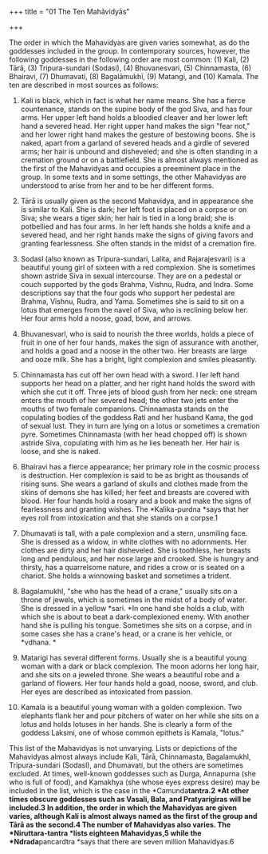 +++
title = "01 The Ten Mahāvidyās"

+++

The order in which the Mahavidyas are given varies somewhat, as do the goddesses included in the group. In contemporary sources, however, the following goddesses in the following order are most common: \(1\) Kali, \(2\) Tārā, \(3\) Tripura-sundari \(Sodasi\), \(4\) Bhuvanesvari, \(5\) Chinnamasta, \(6\) Bhairavi, \(7\) Dhumavati, \(8\) Bagalāmukhī, \(9\) Matangi, and \(10\) Kamala. The ten are described in most sources as follows:

1. Kali is black, which in fact is what her name means. She has a fierce countenance, stands on the supine body of the god Siva, and has four arms. Her upper left hand holds a bloodied cleaver and her lower left hand a severed head. Her right upper hand makes the sign "fear not," and her lower right hand makes the gesture of bestowing boons. She is naked, apart from a garland of severed heads and a girdle of severed arms; her hair is unbound and disheveled; and she is often standing in a cremation ground or on a battlefield. She is almost always mentioned as the first of the Mahavidyas and occupies a preeminent place in the group. In some texts and in some settings, the other Mahavidyas are understood to arise from her and to be her different forms.

2. Tārā is usually given as the second Mahavidya, and in appearance she is similar to Kali. She is dark; her left foot is placed on a corpse or on Siva; she wears a tiger skin; her hair is tied in a long braid; she is potbellied and has four arms. In her left hands she holds a knife and a severed head, and her right hands make the signs of giving favors and granting fearlessness. She often stands in the midst of a cremation fire.





3. Sodasl \(also known as Tripura-sundari, Lalita, and Rajarajesvari\) is a beautiful young girl of sixteen with a red complexion. She is sometimes shown astride Siva in sexual intercourse. They are on a pedestal or couch supported by the gods Brahma, Vishnu, Rudra, and Indra. Some descriptions say that the four gods who support her pedestal are Brahma, Vishnu, Rudra, and Yama. Sometimes she is said to sit on a lotus that emerges from the navel of Siva, who is reclining below her. Her four arms hold a noose, goad, bow, and arrows.

4. Bhuvanesvarl, who is said to nourish the three worlds, holds a piece of fruit in one of her four hands, makes the sign of assurance with another, and holds a goad and a noose in the other two. Her breasts are large and ooze milk. She has a bright, light complexion and smiles pleasantly.

5. Chinnamasta has cut off her own head with a sword. I Ier left hand supports her head on a platter, and her right hand holds the sword with which she cut it off. Three jets of blood gush from her neck: one stream enters the mouth of her severed head; the other two jets enter the mouths of two female companions. Chinnamasta stands on the copulating bodies of the goddess Rati and her husband Kama, the god of sexual lust. They in turn are lying on a lotus or sometimes a cremation pyre. Sometimes Chinnamasta \(with her head chopped off\) is shown astride Siva, copulating with him as he lies beneath her. Her hair is loose, and she is naked.

6. Bhairavi has a fierce appearance; her primary role in the cosmic process is destruction. Her complexion is said to be as bright as thousands of rising suns. She wears a garland of skulls and clothes made from the skins of demons she has killed; her feet and breasts are covered with blood. Her four hands hold a rosary and a book and make the signs of fearlessness and granting wishes. The *Kalika-purdna *says that her eyes roll from intoxication and that she stands on a corpse.1

7. Dhumavati is tall, with a pale complexion and a stern, unsmiling face. She is dressed as a widow, in white clothes with no adornments. Her clothes are dirty and her hair disheveled. She is toothless, her breasts long and pendulous, and her nose large and crooked. She is hungry and thirsty, has a quarrelsome nature, and rides a crow or is seated on a chariot. She holds a winnowing basket and sometimes a trident.

8. Bagalamukhl, "she who has the head of a crane," usually sits on a throne of jewels, which is sometimes in the midst of a body of water. She is dressed in a yellow *sari. *In one hand she holds a club, with which she is about to beat a dark-complexioned enemy. With another hand she is pulling his tongue. Sometimes she sits on a corpse, and in some cases she has a crane's head, or a crane is her vehicle, or *vdhana. *





9. Matarigi has several different forms. Usually she is a beautiful young woman with a dark or black complexion. The moon adorns her long hair, and she sits on a jeweled throne. She wears a beautiful robe and a garland of flowers. Her four hands hold a goad, noose, sword, and club. Her eyes are described as intoxicated from passion.

10. Kamala is a beautiful young woman with a golden complexion. Two elephants flank her and pour pitchers of water on her while she sits on a lotus and holds lotuses in her hands. She is clearly a form of the goddess Laksmi, one of whose common epithets is Kamala, "lotus."

This list of the Mahavidyas is not unvarying. Lists or depictions of the Mahavidyas almost always include Kali, Tārā, Chinnamasta, Bagalamukhl, Tripura-sundari \(Sodasl\), and Dhumavati, but the others are sometimes excluded. At times, well-known goddesses such as Durga, Annapurna \(she who is full of food\), and Kamakhya \(she whose eyes express desire\) may be included in the list, which is the case in the *Camunda**tantra.2 *At other times obscure goddesses such as Vasali, Bala, and Pratyarigiras will be included.3 In addition, the order in which the Mahavidyas are given varies, although Kali is almost always named as the first of the group and Tārā as the second.4 The number of Mahavidyas also varies. The *Niruttara-tantra *lists eighteen Mahavidyas,5 while the *Ndrada**pancardtra *says that there are seven million Mahavidyas.6



